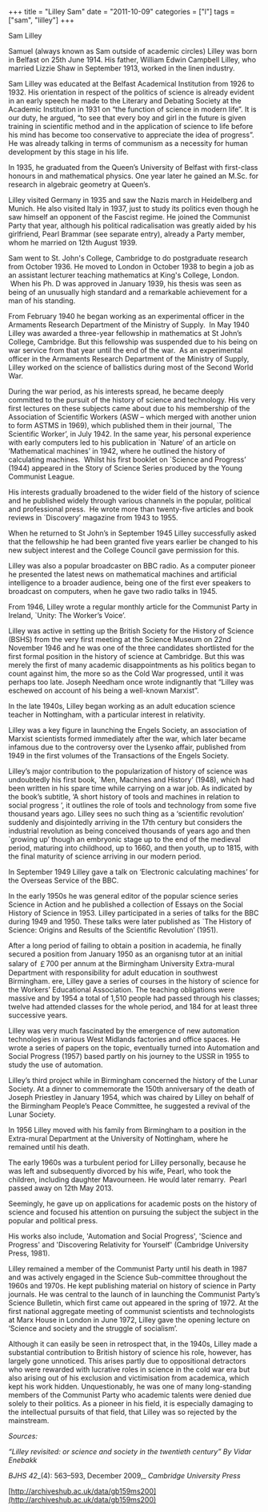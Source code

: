 +++
title = "Lilley Sam"
date = "2011-10-09"
categories = ["l"]
tags = ["sam", "lilley"]
+++

Sam Lilley 

Samuel (always known as Sam outside of academic circles) Lilley was born in Belfast on 25th June 1914. His father, William Edwin Campbell Lilley, who married Lizzie Shaw in September 1913, worked in the linen industry.

Sam Lilley was educated at the Belfast Academical Institution from 1926 to 1932. His orientation in respect of the politics of science is already evident in an early speech he made to the Literary and Debating Society at the Academic Institution in 1931 on “the function of science in modern life”. It is our duty, he argued, “to see that every boy and girl in the future is given training in scientific method and in the application of science to life before his mind has become too conservative to appreciate the idea of progress”. He was already talking in terms of communism as a necessity for human development by this stage in his life.

In 1935, he graduated from the Queen’s University of Belfast with first-class honours in and mathematical physics. One year later he gained an M.Sc. for research in algebraic geometry at Queen’s.

Lilley visited Germany in 1935 and saw the Nazis march in Heidelberg and Munich. He also visited Italy in 1937, just to study its politics even though he saw himself an opponent of the Fascist regime. He joined the Communist Party that year, although his political radicalisation was greatly aided by his girlfriend, Pearl Brammar (see separate entry), already a Party member, whom he married on 12th August 1939.

Sam went to St. John's College, Cambridge to do postgraduate research from October 1936. He moved to London in October 1938 to begin a job as an assistant lecturer teaching mathematics at King's College, London.  When his Ph. D was approved in January 1939, his thesis was seen as being of an unusually high standard and a remarkable achievement for a man of his standing.

From February 1940 he began working as an experimental officer in the Armaments Research Department of the Ministry of Supply.  In May 1940 Lilley was awarded a three-year fellowship in mathematics at St John’s College, Cambridge. But this fellowship was suspended due to his being on war service from that year until the end of the war.  As an experimental officer in the Armaments Research Department of the Ministry of Supply, Lilley worked on the science of ballistics during most of the Second World War. 

During the war period, as his interests spread, he became deeply committed to the pursuit of the history of science and technology. His very first lectures on these subjects came about due to his membership of the Association of Scientific Workers (ASW – which merged with another union to form ASTMS in 1969), which published them in their journal, \`The Scientific Worker’, in July 1942. In the same year, his personal experience with early computers led to his publication in \`Nature’ of an article on ‘Mathematical machines’ in 1942, where he outlined the history of calculating machines.  Whilst his first booklet on \`Science and Progress’ (1944) appeared in the Story of Science Series produced by the Young Communist League.

His interests gradually broadened to the wider field of the history of science and he published widely through various channels in the popular, political and professional press.  He wrote more than twenty-five articles and book reviews in \`Discovery’ magazine from 1943 to 1955.

When he returned to St John’s in September 1945 Lilley successfully asked that the fellowship he had been granted five years earlier be changed to his new subject interest and the College Council gave permission for this.

Lilley was also a popular broadcaster on BBC radio. As a computer pioneer he presented the latest news on mathematical machines and artificial intelligence to a broader audience, being one of the first ever speakers to broadcast on computers, when he gave two radio talks in 1945.

From 1946, Lilley wrote a regular monthly article for the Communist Party in Ireland, \`Unity: The Worker’s Voice’.

Lilley was active in setting up the British Society for the History of Science (BSHS) from the very first meeting at the Science Museum on 22nd November 1946 and he was one of the three candidates shortlisted for the first formal position in the history of science at Cambridge. But this was merely the first of many academic disappointments as his politics began to count against him, the more so as the Cold War progressed, until it was perhaps too late. Joseph Needham once wrote indignantly that “Lilley was eschewed on account of his being a well-known Marxist”.

In the late 1940s, Lilley began working as an adult education science teacher in Nottingham, with a particular interest in relativity.

Lilley was a key figure in launching the Engels Society, an association of Marxist scientists formed immediately after the war, which later became infamous due to the controversy over the Lysenko affair, published from 1949 in the first volumes of the Transactions of the Engels Society.

Lilley’s major contribution to the popularization of history of science was undoubtedly his first book, \`Men, Machines and History’ (1948), which had been written in his spare time while carrying on a war job. As indicated by the book’s subtitle, ‘A short history of tools and machines in relation to social progress ’, it outlines the role of tools and technology from some five thousand years ago. Lilley sees no such thing as a ‘scientific revolution’ suddenly and disjointedly arriving in the 17th century but considers the industrial revolution as being conceived thousands of years ago and then \`growing up’ though an embryonic stage up to the end of the medieval period, maturing into childhood, up to 1660, and then youth, up to 1815, with the final maturity of science arriving in our modern period.

In September 1949 Lilley gave a talk on ‘Electronic calculating machines’ for the Overseas Service of the BBC.

In the early 1950s he was general editor of the popular science series Science in Action and he published a collection of Essays on the Social History of Science in 1953. Lilley participated in a series of talks for the BBC during 1949 and 1950. These talks were later published as \`The History of Science: Origins and Results of the Scientific Revolution’ (1951).

After a long period of failing to obtain a position in academia, he finally secured a position from January 1950 as an organisng tutor at an initial salary of ￡700 per annum at the Birmingham University Extra-mural Department with responsibility for adult education in southwest Birmingham. ere, Lilley gave a series of courses in the history of science for the Workers’ Educational Association. The teaching obligations were massive and by 1954 a total of 1,510 people had passed through his classes; twelve had attended classes for the whole period, and 184 for at least three successive years.

Lilley was very much fascinated by the emergence of new automation technologies in various West Midlands factories and office spaces. He wrote a series of papers on the topic, eventually turned into Automation and Social Progress (1957) based partly on his journey to the USSR in 1955 to study the use of automation.

Lilley’s third project while in Birmingham concerned the history of the Lunar Society. At a dinner to commemorate the 150th anniversary of the death of Joseph Priestley in January 1954, which was chaired by Lilley on behalf of the Birmingham People’s Peace Committee, he suggested a revival of the Lunar Society.

In 1956 Lilley moved with his family from Birmingham to a position in the Extra-mural Department at the University of Nottingham, where he remained until his death.

The early 1960s was a turbulent period for Lilley personally, because he was left and subsequently divorced by his wife, Pearl, who took the children, including daughter Mavourneen. He would later remarry.  Pearl passed away on 12th May 2013. 

Seemingly, he gave up on applications for academic posts on the history of science and focused his attention on pursuing the subject the subject in the popular and political press.

His works also include, 'Automation and Social Progress', 'Science and Progress' and 'Discovering Relativity for Yourself' (Cambridge University Press, 1981).

Lilley remained a member of the Communist Party until his death in 1987 and was actively engaged in the Science Sub-committee throughout the 1960s and 1970s. He kept publishing material on history of science in Party journals. He was central to the launch of in launching the Communist Party’s Science Bulletin, which first came out appeared in the spring of 1972. At the first national aggregate meeting of communist scientists and technologists at Marx House in London in June 1972, Lilley gave the opening lecture on ‘Science and society and the struggle of socialism’.

Although it can easily be seen in retrospect that, in the 1940s, Lilley made a substantial contribution to British history of science his role, however, has largely gone unnoticed. This arises partly due to oppositional detractors who were rewarded with lucrative roles in science in the cold war era but also arising out of his exclusion and victimisation from academica, which kept his work hidden. Unquestionably, he was one of many long-standing members of the Communist Party who academic talents were denied due solely to their politics. As a pioneer in his field, it is especially damaging to the intellectual pursuits of that field, that Lilley was so rejected by the mainstream.

_Sources:_

_“Lilley revisited: or science and society in the twentieth century” By Vidar Enebakk_

_BJHS 42__(4): 563–593, December 2009,_ _Cambridge University Press_

[http://archiveshub.ac.uk/data/gb159ms200](http://archiveshub.ac.uk/data/gb159ms200)
